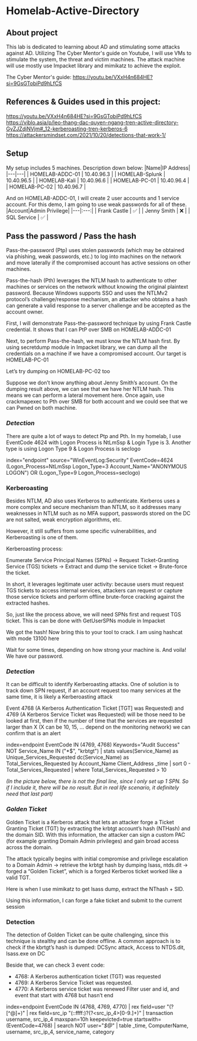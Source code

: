 # Homelab-Active-Directory
## About project
This lab is dedicated to learning about AD and stimulating some attacks against AD. Utilizing The Cyber Mentor's guide on Youtube, I will use VMs to stimulate the system, the threat and victim machines. The attack machine will use mostly use Impacket library and mimikatz to achieve the exploit.

The Cyber Mentor's guide: https://youtu.be/VXxH4n684HE?si=9GsGTobiPd9hLfCS

## References & Guides used in this project:
https://youtu.be/VXxH4n684HE?si=9GsGTobiPd9hLfCS
https://viblo.asia/p/leo-thang-dac-quyen-ngang-tren-active-directory-GyZJZdjNVjm#_12-kerberoasting-tren-kerberos-6
https://attackersmindset.com/2021/10/20/detections-that-work-1/

## Setup
My setup includes 5 machines. Description down below:
|Name|IP Address|
|---|---|
| HOMELAB-ADDC-01 | 10.40.96.3 |
| HOMELAB-Splunk | 10.40.96.5 |
| HOMELAB-Kali | 10.40.96.6 |
| HOMELAB-PC-01 | 10.40.96.4 |
| HOMELAB-PC-02 | 10.40.96.7 |

And on HOMELAB-ADDC-01, I will create 2 user accounts and 1 service account. For this demo, I am going to use weak passwords for all of these.
|Account|Admin Privilege|
|---|:---:|
| Frank Castle | ✅ |
| Jenny Smith | ❌ |
| SQL Service | ✅ |

## Pass the password / Pass the hash
Pass-the-password (Ptp) uses stolen passwords (which may be obtained via phishing, weak passwords, etc.) to log into machines on the network and move laterally if the compromised account has active sessions on other machines.

Pass-the-hash (Pth) leverages the NTLM hash to authenticate to other machines or services on the network without knowing the original plaintext password. Because Windows supports SSO and uses the NTLMv2 protocol’s challenge/response mechanism, an attacker who obtains a hash can generate a valid response to a server challenge and be accepted as the account owner.

First, I will demonstrate Pass-the-password technique by using Frank Castle credential. It shows that I can PtP over SMB on HOMELAB-ADDC-01

Next, to perform Pass-the-hash, we must know the NTLM hash first. By using secretdump module in Impacket library, we can dump all the credentials on a machine if we have a compromised account. Our target is HOMELAB-PC-01


Let’s try dumping on HOMELAB-PC-02 too

Suppose we don’t know anything about Jenny Smith’s account. On the dumping result above, we can see that we have her NTLM hash. This means we can perform a lateral movement here.
Once again, use crackmapexec to Pth over SMB for both account and we could see that we can Pwned on both machine. 

### *Detection*
There are quite a lot of ways to detect Ptp and Pth. In my homelab, I use EventCode 4624 with Logon Process is NtLmSsp & Login Type is 3. Another type is using Logon Type 9 & Logon Process is seclogo

index="endpoint" source="WinEventLog:Security" EventCode=4624 (Logon_Process=NtLmSsp Logon_Type=3 Account_Name="ANONYMOUS LOGON") OR (Logon_Type=9 Logon_Process=seclogo)



### Kerberoasting

Besides NTLM, AD also uses Kerberos to authenticate. Kerberos uses a more complex and secure mechanism than NTLM, so it addresses many weaknesses in NTLM such as no MFA support, passwords stored on the DC are not salted, weak encryption algorithms, etc.

However, it still suffers from some specific vulnerabilities, and Kerberoasting is one of them.

Kerberoasting process:

Enumerate Service Principal Names (SPNs) → Request Ticket-Granting Service (TGS) tickets → Extract and dump the service ticket → Brute-force the ticket.

In short, it leverages legitimate user activity: because users must request TGS tickets to access internal services, attackers can request or capture those service tickets and perform offline brute-force cracking against the extracted hashes.

So, just like the process above, we will need SPNs first and request TGS ticket. This is can be done with GetUserSPNs module in Impacket

We got the hash! Now bring this to your tool to crack. I am using hashcat with mode 13100 here 



Wait for some times, depending on how strong your machine is. And voila! We have our password.

### *Detection*
It can be difficult to identify Kerberoasting attacks. One of solution is to track down SPN request, if an account request too many services at the same time, it is likely a Kerberoasting attack

Event 4768 (A Kerberos Authentication Ticket [TGT] was Requested) and 4769 (A Kerberos Service Ticket was Requested) will be those need to be looked at first, then if the number of time that the services are requested larger than X (X can be 10, 15, … depend on the monitoring network) we can confirm that is an alert

index=endpoint EventCode IN (4769, 4768) Keywords="Audit Success" NOT Service_Name IN ("*$", "krbtgt")
| stats values(Service_Name) as Unique_Services_Requested dc(Service_Name) as Total_Services_Requested by Account_Name Client_Address _time
| sort 0 - Total_Services_Requested
| where Total_Services_Requested > 10

*(In the picture below, there is not the final line, since I only set up 1 SPN. So if I include it, there will be no result. But in real life scenario, it definitely need that last part)*

### *Golden Ticket*

Golden Ticket is a Kerberos attack that lets an attacker forge a Ticket Granting Ticket (TGT) by extracting the krbtgt account’s hash (NTHash) and the domain SID. With this information, the attacker can sign a custom PAC (for example granting Domain Admin privileges) and gain broad access across the domain. 

The attack typically begins with initial compromise and privilege escalation to a Domain Admin → retrieve the krbtgt hash by dumping lsass, ntds.dit → forged a “Golden Ticket”, which is a forged Kerberos ticket worked like a valid TGT.

Here is when I use mimikatz to get lsass dump, extract the NThash + SID.

Using this information, I can forge a fake ticket and submit to the current session

### Detection

The detection of Golden Ticket can be quite challenging, since this technique is stealthy and can be done offline. A common approach is to check if the kbrtgt’s hash is dumped: DCSync attack, Access to NTDS.dit, lsass.exe on DC

Beside that, we can check 3 event code:
- 4768: A Kerberos authentication ticket (TGT) was requested
- 4769: A Kerberos Service Ticket was requested.
- 4770: A Kerberos service ticket was renewed
Filter user and id, and event that start with 4768 but hasn’t end

index=endpoint EventCode IN (4768, 4769, 4770) 
| rex field=user "(?<username>[^@]+)" 
| rex field=src_ip "(\:\:ffff\:)?(?<src_ip_4>[0-9\.]+)" 
| transaction username, src_ip_4 maxspan=10h keepevicted=true startswith=(EventCode=4768) | search NOT user="*$@*" 
| table  _time, ComputerName, username, src_ip_4, service_name, category

